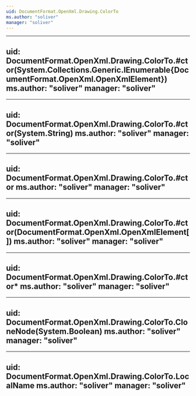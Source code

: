 ```yaml
---
uid: DocumentFormat.OpenXml.Drawing.ColorTo
ms.author: "soliver"
manager: "soliver"
---
```


---
uid: DocumentFormat.OpenXml.Drawing.ColorTo.#ctor(System.Collections.Generic.IEnumerable{DocumentFormat.OpenXml.OpenXmlElement})
ms.author: "soliver"
manager: "soliver"
---

---
uid: DocumentFormat.OpenXml.Drawing.ColorTo.#ctor(System.String)
ms.author: "soliver"
manager: "soliver"
---

---
uid: DocumentFormat.OpenXml.Drawing.ColorTo.#ctor
ms.author: "soliver"
manager: "soliver"
---

---
uid: DocumentFormat.OpenXml.Drawing.ColorTo.#ctor(DocumentFormat.OpenXml.OpenXmlElement[])
ms.author: "soliver"
manager: "soliver"
---

---
uid: DocumentFormat.OpenXml.Drawing.ColorTo.#ctor*
ms.author: "soliver"
manager: "soliver"
---

---
uid: DocumentFormat.OpenXml.Drawing.ColorTo.CloneNode(System.Boolean)
ms.author: "soliver"
manager: "soliver"
---

---
uid: DocumentFormat.OpenXml.Drawing.ColorTo.LocalName
ms.author: "soliver"
manager: "soliver"
---
